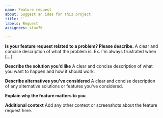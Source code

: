 ```yaml
---
name: Feature request
about: Suggest an idea for this project
title: ''
labels: Request
assignees: stax76

---
```


**Is your feature request related to a problem? Please describe.**
A clear and concise description of what the problem is. Ex. I'm always frustrated when [...]

**Describe the solution you'd like**
A clear and concise description of what you want to happen and how it should work.

**Describe alternatives you've considered**
A clear and concise description of any alternative solutions or features you've considered.

**Explain why the feature matters to you**

**Additional context**
Add any other context or screenshots about the feature request here.
